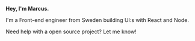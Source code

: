 <strong>Hey, I'm Marcus.</strong>

I'm a Front-end engineer from Sweden building UI:s with React and Node. 

Need help with a open source project? Let me know! 
